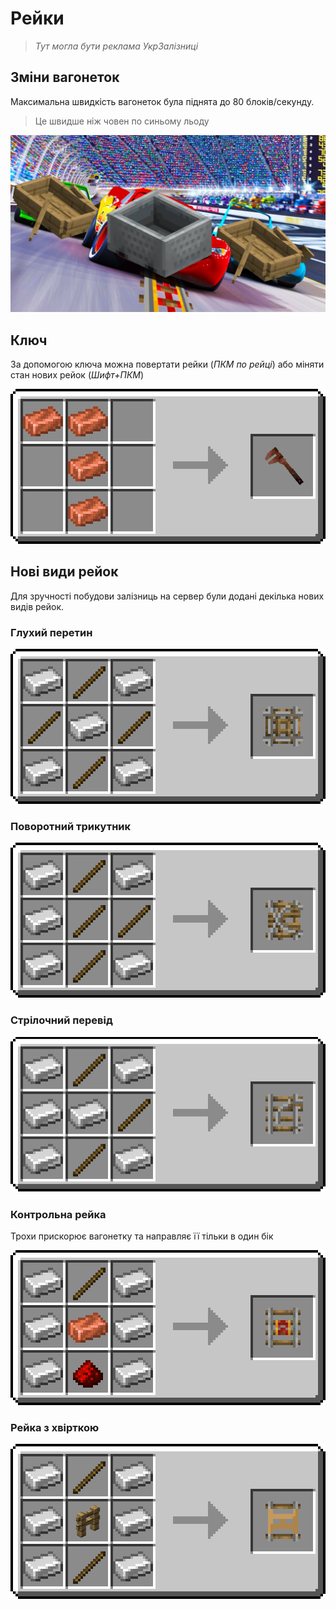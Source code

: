 # Рейки <!-- Рейхи -->

> *Тут могла бути реклама УкрЗалізниці*

## Зміни вагонеток
Максимальна швидкість вагонеток була піднята до 80 блоків/секунду.
>Це швидше ніж човен по синьому льоду

<center><img src="/images/mechanics/rails/rails-speed.png" alt="rail-speed"></img></center>

## Ключ
За допомогою ключа можна повертати рейки (*ПКМ по рейці*) або міняти стан нових рейок (*Шифт+ПКМ*)
<center><img src="/images/mechanics/rails/Wrench-craft.png" alt="Wrench-craft"></center>

## Нові види рейок
Для зручності побудови залізниць на сервер були додані декілька нових видів рейок.

### Глухий перетин <!--Junction rail-->

<center><img src="/images/mechanics/rails/Junction-rail.png" alt="Junction rail"></center>

### Поворотний трикутник <!--Wye rail-->

<center><img src="/images/mechanics/rails/Wye-rail.png" alt="Wye-rail"></center>

### Стрілочний перевід <!--Turnout rail-->

<center><img src="/images/mechanics/rails/Turnout-rail.png" alt="Turnout-rail"></center>

### Контрольна рейка <!--Control rail-->

Трохи прискорює вагонетку та направляє її тільки в один бік
<center><img src="/images/mechanics/rails/Control-rail.png" alt="Control-rail"></center>

### Рейка з хвірткою <!--Gate rail-->

<center><img src="/images/mechanics/rails/Gate-rail.png" alt="Gate-rail"></center>
